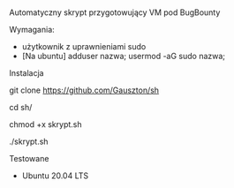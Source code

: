 # 
 Automatyczny skrypt przygotowujący VM pod BugBounty
 
 Wymagania: 
  - użytkownik z uprawnieniami sudo 
  - [Na ubuntu] adduser nazwa; usermod -aG sudo nazwa;
 
 Instalacja
  
  git clone https://github.com/Gauszton/sh
  
  cd sh/
  
  chmod +x skrypt.sh
  
  ./skrypt.sh
  
  
 Testowane 
  - Ubuntu 20.04 LTS 
